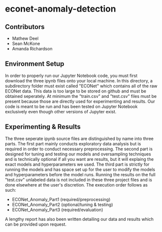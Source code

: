 # econet-anomaly-detection

## Contributors
* Mathew Deel
* Sean McKone
* Amanda Richardson

## Environment Setup
In order to properly run our Jupyter Notebook code, you must first download the three ipynb files onto your local machine. In this directory, a subdirectory folder must exist called "ECONet" which contains all of the raw ECONet data. This data is too large to be stored on github and must be obtained seperately. At minimum the "train.csv" and "test.csv" files must be present because those are directly used for experimenting and results. Our code is meant to be run and has been tested on Jupyter Notebook exclusively even though other versions of Jupyter exist.

## Experimenting & Results
The three seperate ipynb source files are distinguished by name into three parts. The first part mainly conducts exploratory data analysis but is required in order to conduct necessary preprocessing. The second part is designed for tuning and testing our models and oversampling techniques and is technically optional if all you want are results, but it will explaing the exact models and hyperparameters we used. The third part is strictly for running the models and has space set up for the user to modify the models and hyperparameters before the model runs. Running the results on the full "test.csv" unlabeled data is not included in these three project files and is done elsewhere at the user's discretion. The execution order follows as such:
* ECONet_Anomaly_Part1 (required/preprocessing)
* ECONet_Anomaly_Part2 (optional/tuning & testing)
* ECONet_Anomaly_Part3 (required/evaluation)  

A lengthy report has also been written detailing our data and results which can be provided upon request.
